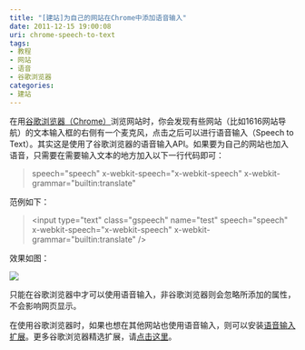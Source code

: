 ```yaml
---
title: "[建站]为自己的网站在Chrome中添加语音输入"
date: 2011-12-15 19:00:08
uri: chrome-speech-to-text
tags: 
- 教程
- 网站
- 语音
- 谷歌浏览器
categories: 
- 建站
---
```


在用[谷歌浏览器（Chrome）](http://www.evecalm.com/2011/05/chrome-download.html)浏览网站时，你会发现有些网站（比如1616网站导航）的文本输入框的右侧有一个麦克风，点击之后可以进行语音输入（Speech to Text）。其实这是使用了谷歌浏览器的语音输入API。如果要为自己的网站也加入语音，只需要在需要输入文本的地方加入以下一行代码即可：

> speech="speech" x-webkit-speech="x-webkit-speech" x-webkit-grammar="builtin:translate"

范例如下：

> &lt;input type="text" class="gspeech" name="test" speech="speech" x-webkit-speech="x-webkit-speech" x-webkit-grammar="builtin:translate" /&gt;

效果如图：

![](https://yqmfyg.bn1.livefilestore.com/y2pCidhySRybvDRG6Hj0pWXi-UkS9QtNoUTwNgJf5vg9DSGeRXBv_Q2i2b_FPdQtAiL9X5kaF2GHwMsvrLEQIgu3JZ7RH2xI4euCzABfeqaktw/voiceinput.jpg?psid=1)

只能在谷歌浏览器中才可以使用语音输入，非谷歌浏览器则会忽略所添加的属性，不会影响网页显示。

在使用谷歌浏览器时，如果也想在其他网站也使用语音输入，则可以安装[语音输入扩展](http://www.evecalm.com/2011/06/chrome-plugin-voice-input.html)。更多谷歌浏览器精选扩展，请[点击这里](http://www.evecalm.com/2011/05/chrome-extention-recommend.html)。
